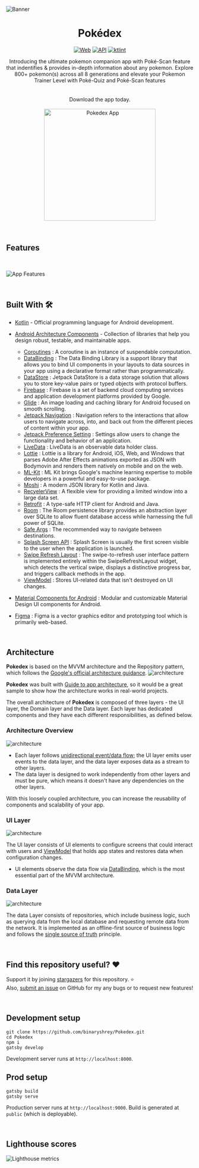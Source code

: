 ![Banner](https://raw.githubusercontent.com/binaryshrey/Pokedex/main/assets/pokedex-banner.png)


<h1 align="center">Pokédex</h1>

<p align="center">
  <a href="https://pokedex-zenstudio.netlify.app/"><img alt="Web" src="https://img.shields.io/badge/Web-Pokedex-%231D9BF0?logo=gatsby&logoColor=ffffff"/></a> 
  <a href="https://android-arsenal.com/api?level=23"><img alt="API" src="https://img.shields.io/badge/API-23%2B-brightgreen.svg?style=flat"/></a>
  <a href="https://ktlint.github.io/"><img alt="ktlint" src="https://img.shields.io/badge/Code_Style-Excellent-%231D9BF0"/></a> 
<br>
</p>

<p align="center">  
Introducing the ultimate pokemon companion app with Poké-Scan feature that indentifies & provides in-depth information about any pokemon.
Explore 800+ pokemon(s) across all 8 generations and elevate your Pokemon Trainer Level with Poké-Quiz and Poké-Scan features
<br/><br/><br/>
Download the app today.
<br/><br/>
<a href="https://github.com/binaryshrey/Pokedex/releases/download/v1.0.0/pokedex.apk"><img alt="Pokedex App" src="https://img.shields.io/badge/Pokedex%20%E2%98%84%EF%B8%8F-APK-orange.svg?style=for-the-badge&logo=android" width="300"/></a> 
</p>

<br/>

## Features

<br/>

![App Features](https://raw.githubusercontent.com/binaryshrey/Pokedex/main/assets/pokedex-features.png)

<br/>


## Built With 🛠
- [Kotlin](https://kotlinlang.org/) - Official programming language for Android development.
- [Android Architecture Components](https://developer.android.com/topic/libraries/architecture) - Collection of libraries that help you design robust, testable, and maintainable apps.
  - [Coroutines](https://kotlinlang.org/docs/coroutines-overview.html) : A coroutine is an instance of suspendable computation.
  - [DataBinding](https://developer.android.com/topic/libraries/data-binding) : The Data Binding Library is a support library that allows you to bind UI components in your layouts to data sources in your app using a declarative format rather than programmatically.
  - [DataStore](https://developer.android.com/topic/libraries/architecture/datastore) : Jetpack DataStore is a data storage solution that allows you to store key-value pairs or typed objects with protocol buffers.
  - [Firebase](https://firebase.google.com/) : Firebase is a set of backend cloud computing services and application development platforms provided by Google.
  - [Glide](https://github.com/bumptech/glide) : An image loading and caching library for Android focused on smooth scrolling.
  - [Jetpack Navigation](https://developer.android.com/guide/navigation) : Navigation refers to the interactions that allow users to navigate across, into, and back out from the different pieces of content within your app.
  - [Jetpack Preference Setting](https://developer.android.com/develop/ui/views/components/settings) : Settings allow users to change the functionality and behavior of an application.
  - [LiveData](https://developer.android.com/topic/libraries/architecture/livedata) : LiveData is an observable data holder class.
  - [Lottie](https://lottiefiles.com/) : Lottie is a library for Android, iOS, Web, and Windows that parses Adobe After Effects animations exported as JSON with Bodymovin and renders them natively on mobile and on the web.
  - [ML-Kit](https://developers.google.com/ml-kit) : ML Kit brings Google's machine learning expertise to mobile developers in a powerful and easy-to-use package.
  - [Moshi](https://github.com/square/moshi) : A modern JSON library for Kotlin and Java.
  - [RecyelerView](https://developer.android.com/reference/androidx/recyclerview/widget/RecyclerView) : A flexible view for providing a limited window into a large data set.
  - [Retrofit](https://square.github.io/retrofit/) : A type-safe HTTP client for Android and Java.
  - [Room](https://developer.android.com/jetpack/androidx/releases/room) : The Room persistence library provides an abstraction layer over SQLite to allow fluent database access while harnessing the full power of SQLite.
  - [Safe Args](https://developer.android.com/guide/navigation/use-graph/safe-args) : The recommended way to navigate between destinations.
  - [Splash Screen API](https://developer.android.com/develop/ui/views/launch/splash-screen) : Splash Screen is usually the first screen visible to the user when the application is launched.
  - [Swipe Refresh Layout](https://developer.android.com/develop/ui/views/touch-and-input/swipe/add-swipe-interface) : The swipe-to-refresh user interface pattern is implemented entirely within the SwipeRefreshLayout widget, which detects the vertical swipe, displays a distinctive progress bar, and triggers callback methods in the app.
  - [ViewModel](https://developer.android.com/topic/libraries/architecture/viewmodel) : Stores UI-related data that isn't destroyed on UI changes. 
  
- [Material Components for Android](https://github.com/material-components/material-components-android) : Modular and customizable Material Design UI components for Android.
- [Figma](https://figma.com/) : Figma is a vector graphics editor and prototyping tool which is primarily web-based.

<br />

## Architecture

**Pokedex** is based on the MVVM architecture and the Repository pattern, which follows the [Google's official architecture guidance](https://developer.android.com/topic/architecture).
![architecture](https://raw.githubusercontent.com/binaryshrey/Avatars-AI/main/assets/mvvm.png)

**Pokedex** was built with [Guide to app architecture](https://developer.android.com/topic/architecture), so it would be a great sample to show how the architecture works in real-world projects.

The overall architecture of **Pokedex** is composed of three layers - the UI layer, the Domain layer and the Data layer. Each layer has dedicated components and they have each different responsibilities, as defined below.

### Architecture Overview

![architecture](https://raw.githubusercontent.com/binaryshrey/Avatars-AI/main/static/figure1.png)

- Each layer follows [unidirectional event/data flow](https://developer.android.com/topic/architecture/ui-layer#udf); the UI layer emits user events to the data layer, and the data layer exposes data as a stream to other layers.
- The data layer is designed to work independently from other layers and must be pure, which means it doesn't have any dependencies on the other layers.

With this loosely coupled architecture, you can increase the reusability of components and scalability of your app.

### UI Layer

![architecture](https://raw.githubusercontent.com/binaryshrey/Avatars-AI/main/static/figure2.png)

The UI layer consists of UI elements to configure screens that could interact with users and [ViewModel](https://developer.android.com/topic/libraries/architecture/viewmodel) that holds app states and restores data when configuration changes.
- UI elements observe the data flow via [DataBinding](https://developer.android.com/topic/libraries/data-binding), which is the most essential part of the MVVM architecture. 

### Data Layer

![architecture](https://raw.githubusercontent.com/binaryshrey/Avatars-AI/main/static/figure3.png)

The data Layer consists of repositories, which include business logic, such as querying data from the local database and requesting remote data from the network. It is implemented as an offline-first source of business logic and follows the [single source of truth](https://en.wikipedia.org/wiki/Single_source_of_truth) principle.<br>

<br/>

## Find this repository useful? :heart:
Support it by joining [stargazers](https://github.com/binaryshrey/Pokedex/stargazers) for this repository. :star: <br>
Also, [submit an issue](https://github.com/binaryshrey/Pokedex/issues) on GitHub for my any bugs or to request new features!

<br/>


## Development setup

```
git clone https://github.com/binaryshrey/Pokedex.git
cd Pokedex
npm i
gatsby develop
```

Development server runs at `http://localhost:8000`.

## Prod setup

```
gatsby build
gatsby serve
```
Production server runs at `http://localhost:9000`.
Build is generated at `public` (which is deployable).

<br/>

## Lighthouse scores

![Lighthouse metrics](https://raw.githubusercontent.com/binaryshrey/Pokedex/main/assets/lighthouse.png)



